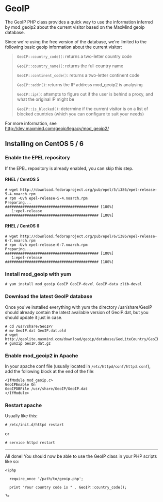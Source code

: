 GeoIP
=====

The GeoIP PHP class provides a quick way to use the information inferred by mod_geoip2 about the current visitor based on the MaxMind geoip database.

Since we're using the free version of the database, we're limited to the following basic geoip information about the current visitor:

>`GeoIP::country_code()`: returns a two-letter country code
>
>`GeoIP::country_name()`: returns the full country name
>
>`GeoIP::continent_code()`: returns a two-letter continent code
>
>`GeoIP::addr()`: returns the IP address mod_geoip2 is analysing
>
>`GeoIP::ip()`: attempts to figure out if the user is behind a proxy, and what the original IP might be
>
>`GeoIP::is_blocked()`: determine if the current visitor is on a list of blocked countries (which you can configure to suit your needs)

For more information, see http://dev.maxmind.com/geoip/legacy/mod_geoip2/

## Installing on CentOS 5 / 6

### Enable the EPEL repository

If the EPEL repository is already enabled, you can skip this step.

#### RHEL / CentOS 5

```
# wget http://download.fedoraproject.org/pub/epel/5/i386/epel-release-5-4.noarch.rpm
# rpm -Uvh epel-release-5-4.noarch.rpm
Preparing...                ########################################### [100%]
   1:epel-release           ########################################### [100%]
```

#### RHEL / CentOS 6

```
# wget http://download.fedoraproject.org/pub/epel/6/i386/epel-release-6-7.noarch.rpm
# rpm -Uvh epel-release-6-7.noarch.rpm
Preparing...                ########################################### [100%]
   1:epel-release           ########################################### [100%]
```
   
### Install mod_geoip with yum

```
# yum install mod_geoip GeoIP GeoIP-devel GeoIP-data zlib-devel
```

### Download the latest GeoIP database

Once you've installed everything with yum the directory /usr/share/GeoIP should already contain the latest available version of GeoIP.dat, but you should update it just in case.

```
# cd /usr/share/GeoIP/
# mv GeoIP.dat GeoIP.dat.old
# wget http://geolite.maxmind.com/download/geoip/database/GeoLiteCountry/GeoIP.dat.gz
# gunzip GeoIP.dat.gz
```

### Enable mod_geoip2 in Apache

In your apache conf file (usually located in `/etc/httpd/conf/httpd.conf`), add the following block at the end of the file:

```
<IfModule mod_geoip.c>
GeoIPEnable On
GeoIPDBFile /usr/share/GeoIP/GeoIP.dat
</IfModule>
```

### Restart apache

Usually like this:

```
# /etc/init.d/httpd restart
```

or

```
# service httpd restart
```

----

All done! You should now be able to use the GeoIP class in your PHP scripts like so:

```
<?php

  require_once '/path/to/geoip.php';
  
  print "Your country code is " . GeoIP::country_code();
  
?>
```